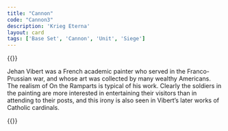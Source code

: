 ```yaml
---
title: "Cannon"
code: "Cannon3"
description: 'Krieg Eterna'
layout: card
tags: ['Base Set', 'Cannon', 'Unit', 'Siege']
---
```

{{<card-detail-page title="Cannon3" artwork="On the ramparts by Jehan Georges Vibert (1867)" >}}
<p>
Jehan Vibert was a French academic painter who served in the Franco-Prussian war, and whose art was collected by many wealthy Americans.  The realism of On the Ramparts is typical of his work.  Clearly the soldiers in the painting are more interested in entertaining their visitors than in attending to their posts, and this irony is also seen in Vibert’s later works of Catholic cardinals.
</p>
{{</card-detail-page>}}